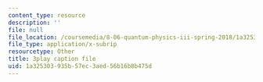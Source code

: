 ```yaml
---
content_type: resource
description: ''
file: null
file_location: /coursemedia/8-06-quantum-physics-iii-spring-2018/1a325303935b57ec3aed56b16b8b475d_Tcv3_Gk1Ysg.srt
file_type: application/x-subrip
resourcetype: Other
title: 3play caption file
uid: 1a325303-935b-57ec-3aed-56b16b8b475d
---
```

